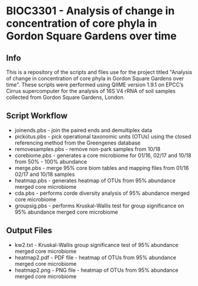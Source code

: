 # BIOC3301 - Analysis of change in concentration of core phyla in Gordon Square Gardens over time

## Info
This is a repository of the scripts and files use for the project titled "Analysis of change in concentration of core phyla in Gordon Square Gardens over time". These scripts were performed using QIIME version 1.9.1 on EPCC’s Cirrus supercomputer for the analysis of 16S V4 rRNA of soil samples collected from Gordon Square Gardens, London.

## Script Workflow
* joinends.pbs - join the paired ends and demultiplex data
* pickotus.pbs - pick operational taxonomic units (OTUs) using the closed referencing method from the Greengenes database
* removesamples.pbs - remove non-park samples from 10/18
* corebiome.pbs - generates a core microbiome for 01/16, 02/17 and 10/18 from 50% - 100% abundance
* merge.pbs - merge 95% core biom tables and mapping files from 01/16 02/17 and 10/18 samples
* heatmap.pbs - generates heatmap of OTUs from 95% abundance merged core microbiome 
* cda.pbs - performs corde diversity analysis of 95% abundance merged core microbiome 
* groupsig.pbs - performs Kruskal-Wallis test for group significance on 95% abundance merged core microbiome 

## Output Files
* kw2.txt - Kruskal-Wallis group significance test of 95% abundance merged core microbiome
* heatmap2.pdf - PDF file - heatmap of OTUs from 95% abundance merged core microbiome 
* heatmap2.png - PNG file - heatmap of OTUs from 95% abundance merged core microbiome 
